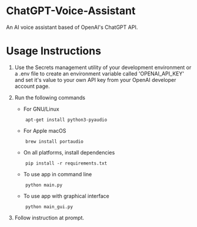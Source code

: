 # ChatGPT-Voice-Assistant
An AI voice assistant based of OpenAI's ChatGPT API.

# Usage Instructions
1. Use the Secrets management utility of your development environment or a .env file to create an environment variable called 'OPENAI_API_KEY' and set it's value to your own API key from your OpenAI developer account page. 

2. Run the following commands
    - For GNU/Linux
    ```
        apt-get install python3-pyaudio
    ```
    - For Apple macOS
    ```
        brew install portaudio
    ```
    - On all platforms, install dependencies
    ```
        pip install -r requirements.txt

    ```
    - To use app in command line
    ```
        python main.py
    ```
    - To use app with graphical interface
    ```
        python main_gui.py
    ```

3. Follow instruction at prompt.
